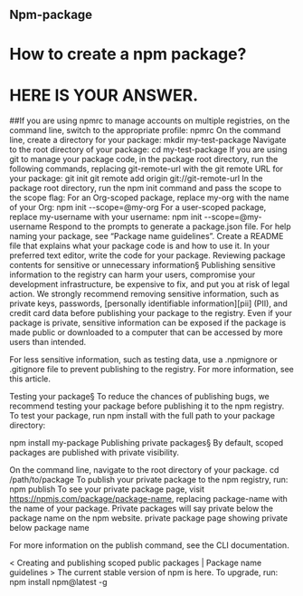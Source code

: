 ## Npm-package
# How to create a npm package?

# HERE IS YOUR ANSWER.

##If you are using npmrc to manage accounts on multiple registries, on the command line, switch to the appropriate profile:
 npmrc <profile-name>
On the command line, create a directory for your package:
 mkdir my-test-package
Navigate to the root directory of your package:
 cd my-test-package
If you are using git to manage your package code, in the package root directory, run the following commands, replacing git-remote-url with the git remote URL for your package:
 git init
 git remote add origin git://git-remote-url
In the package root directory, run the npm init command and pass the scope to the scope flag:
For an Org-scoped package, replace my-org with the name of your Org:
 npm init --scope=@my-org
For a user-scoped package, replace my-username with your username:
 npm init --scope=@my-username
Respond to the prompts to generate a package.json file. For help naming your package, see “Package name guidelines”.
Create a README file that explains what your package code is and how to use it.
In your preferred text editor, write the code for your package.
Reviewing package contents for sensitive or unnecessary information§
Publishing sensitive information to the registry can harm your users, compromise your development infrastructure, be expensive to fix, and put you at risk of legal action. We strongly recommend removing sensitive information, such as private keys, passwords, [personally identifiable information][pii] (PII), and credit card data before publishing your package to the registry. Even if your package is private, sensitive information can be exposed if the package is made public or downloaded to a computer that can be accessed by more users than intended.

For less sensitive information, such as testing data, use a .npmignore or .gitignore file to prevent publishing to the registry. For more information, see this article.

Testing your package§
To reduce the chances of publishing bugs, we recommend testing your package before publishing it to the npm registry. To test your package, run npm install with the full path to your package directory:

npm install my-package
Publishing private packages§
By default, scoped packages are published with private visibility.

On the command line, navigate to the root directory of your package.
cd /path/to/package
To publish your private package to the npm registry, run:
npm publish
To see your private package page, visit https://npmjs.com/package/package-name, replacing package-name with the name of your package. Private packages will say private below the package name on the npm website.
private package page showing private below package name

For more information on the publish command, see the CLI documentation.

< Creating and publishing scoped public packages | Package name guidelines >
The current stable version of npm is here. To upgrade, run: npm install npm@latest -g
